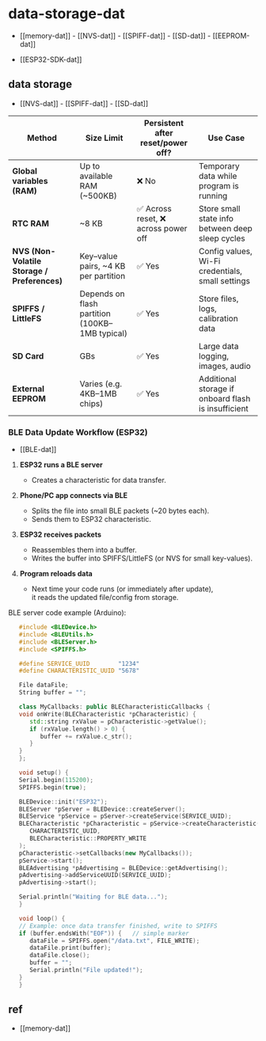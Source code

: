 
# data-storage-dat

- [[memory-dat]] - [[NVS-dat]] - [[SPIFF-dat]] - [[SD-dat]] - [[EEPROM-dat]]



- [[ESP32-SDK-dat]]



## data storage 

- [[NVS-dat]] - [[SPIFF-dat]] - [[SD-dat]]

| Method                                       | Size Limit                                     | Persistent after reset/power off?  | Use Case                                            |
| -------------------------------------------- | ---------------------------------------------- | ---------------------------------- | --------------------------------------------------- |
| **Global variables (RAM)**                   | Up to available RAM (~500KB)                   | ❌ No                               | Temporary data while program is running             |
| **RTC RAM**                                  | ~8 KB                                          | ✅ Across reset, ❌ across power off | Store small state info between deep sleep cycles    |
| **NVS (Non-Volatile Storage / Preferences)** | Key–value pairs, ~4 KB per partition           | ✅ Yes                              | Config values, Wi-Fi credentials, small settings    |
| **SPIFFS / LittleFS**                        | Depends on flash partition (100KB–1MB typical) | ✅ Yes                              | Store files, logs, calibration data                 |
| **SD Card**                                  | GBs                                            | ✅ Yes                              | Large data logging, images, audio                   |
| **External EEPROM**                          | Varies (e.g. 4KB–1MB chips)                    | ✅ Yes                              | Additional storage if onboard flash is insufficient |


### BLE Data Update Workflow (ESP32)

- [[BLE-dat]]

1. **ESP32 runs a BLE server**  
   - Creates a characteristic for data transfer.

2. **Phone/PC app connects via BLE**  
   - Splits the file into small BLE packets (~20 bytes each).  
   - Sends them to ESP32 characteristic.

3. **ESP32 receives packets**  
   - Reassembles them into a buffer.  
   - Writes the buffer into SPIFFS/LittleFS (or NVS for small key-values).

4. **Program reloads data**  
   - Next time your code runs (or immediately after update),  
     it reads the updated file/config from storage.



BLE server code example (Arduino):

```cpp
   #include <BLEDevice.h>
   #include <BLEUtils.h>
   #include <BLEServer.h>
   #include <SPIFFS.h>

   #define SERVICE_UUID        "1234"
   #define CHARACTERISTIC_UUID "5678"

   File dataFile;
   String buffer = "";

   class MyCallbacks: public BLECharacteristicCallbacks {
   void onWrite(BLECharacteristic *pCharacteristic) {
      std::string rxValue = pCharacteristic->getValue();
      if (rxValue.length() > 0) {
         buffer += rxValue.c_str();
      }
   }
   };

   void setup() {
   Serial.begin(115200);
   SPIFFS.begin(true);

   BLEDevice::init("ESP32");
   BLEServer *pServer = BLEDevice::createServer();
   BLEService *pService = pServer->createService(SERVICE_UUID);
   BLECharacteristic *pCharacteristic = pService->createCharacteristic(
      CHARACTERISTIC_UUID,
      BLECharacteristic::PROPERTY_WRITE
   );
   pCharacteristic->setCallbacks(new MyCallbacks());
   pService->start();
   BLEAdvertising *pAdvertising = BLEDevice::getAdvertising();
   pAdvertising->addServiceUUID(SERVICE_UUID);
   pAdvertising->start();

   Serial.println("Waiting for BLE data...");
   }

   void loop() {
   // Example: once data transfer finished, write to SPIFFS
   if (buffer.endsWith("EOF")) {   // simple marker
      dataFile = SPIFFS.open("/data.txt", FILE_WRITE);
      dataFile.print(buffer);
      dataFile.close();
      buffer = "";
      Serial.println("File updated!");
   }
   }
```


## ref 

- [[memory-dat]]